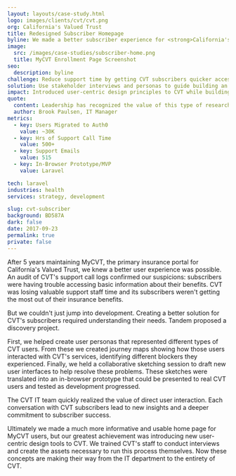 ```yaml
---
layout: layouts/case-study.html
logo: images/clients/cvt/cvt.png
org: California's Valued Trust
title: Redesigned Subscriber Homepage
byline: We made a better subscriber experience for <strong>California's Valued Trust</strong> through user-centric design.
image:
  src: /images/case-studies/subscriber-home.png
  title: MyCVT Enrollment Page Screenshot
seo:
  description: byline
challenge: Reduce support time by getting CVT subscribers quicker access to important information.
solution: Use stakeholder interviews and personas to guide building an in-browser prototype in Laravel. Iterate with user testing.
impact: Introduced user-centric design principles to CVT while building an essential product.
quote:
  content: Leadership has recognized the value of this type of research...it is a process that we can adapt to other projects internally to help us navigate through other member focused decisions.
  author: Brook Paulsen, IT Manager
metrics:
  - key: Users Migrated to Auth0
    value: ~30K
  - key: Hrs of Support Call Time
    value: 500+
  - key: Support Emails
    value: 515
  - key: In-Browser Prototype/MVP
    value: Laravel

tech: laravel
industries: health
services: strategy, development

slug: cvt-subscriber
background: BD587A
dark: false
date: 2017-09-23
permalink: true
private: false
---
```


After 5 years maintaining MyCVT, the primary insurance portal for California's Valued Trust, we knew a better user experience was possible. An audit of CVT's support call logs confirmed our suspicions: subscribers were having trouble accessing basic information about their benefits. CVT was losing valuable support staff time and its subscribers weren't getting the most out of their insurance benefits.

But we couldn't just jump into development. Creating a better solution for CVT's subscribers required understanding their needs. Tandem proposed a discovery project.

First, we helped create user personas that represented different types of CVT users. From these we created journey maps showing how those users interacted with CVT's services, identifying different blockers they experienced. Finally, we held a collaborative sketching session to draft new user interfaces to help resolve these problems. These sketches were translated into an in-browser prototype that could be presented to real CVT users and tested as development progressed.

The CVT IT team quickly realized the value of direct user interaction. Each conversation with CVT subscribers lead to new insights and a deeper commitment to subscriber success.

Ultimately we made a much more informative and usable home page for MyCVT users, but our greatest achievement was introducing new user-centric design tools to CVT. We trained CVT's staff to conduct interviews and create the assets necessary to run this process themselves. Now these concepts are making their way from the IT department to the entirety of CVT.
